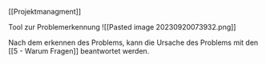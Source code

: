 [[Projektmanagment]]

Tool zur Problemerkennung
![[Pasted image 20230920073932.png]]

Nach dem erkennen des Problems, kann die Ursache des Problems mit den [[5 - Warum Fragen]] beantwortet werden.